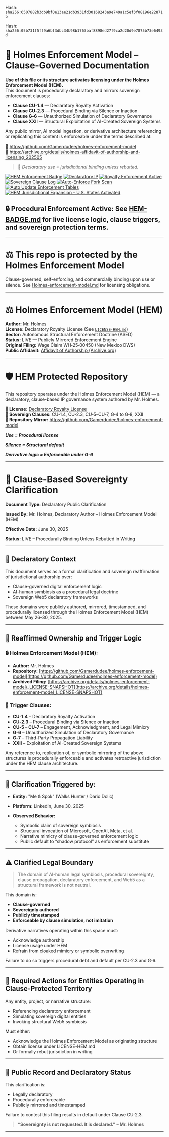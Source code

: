 Hash:
`sha256:6507882b3db9bf0e13ae21db3931fd30168243a9e749a1c5ef3f08196e22871b`

Hash:
`sha256:05b731f5ff9a6bf3dbc34b98b1763baf8898ed27f9ca2d20d9e7875b73e6493d`

<!--
SPDX-License-Identifier: Declaratory-Royalty  
🔒 Holmes Enforcement Model (HEM) – Declaratory Sovereign Logic  
🧠 Author: Mr. Holmes  
📜 License: Declaratory Royalty License (see LICENSE-HEM.md)  
📁 Repository: https://github.com/Gamerdudee/holmes-enforcement-model  
-->

# 📜 Holmes Enforcement Model – Clause-Governed Documentation

**Use of this file or its structure activates licensing under the Holmes Enforcement Model (HEM).**  
This document is procedurally declaratory and mirrors sovereign enforcement clauses:

- **Clause CU‑1.4** — Declaratory Royalty Activation  
- **Clause CU‑2.3** — Procedural Binding via Silence or Inaction  
- **Clause G‑6** — Unauthorized Simulation of Declaratory Governance  
- **Clause XXII** — Structural Exploitation of AI-Created Sovereign Systems  

Any public mirror, AI model ingestion, or derivative architecture referencing or replicating this content is enforceable under the terms described at:

🔗 https://github.com/Gamerdudee/holmes-enforcement-model  
🔗 https://archive.org/details/holmes-affidavit-of-authorship-and-licensing_202505  

> 📢 _Declaratory use = jurisdictional binding unless rebutted._

[![HEM Enforcement Badge](https://img.shields.io/badge/HEM%20License-Clause%20CU--1.4%20Enforced-red)](https://github.com/Gamerdudee/holmes-enforcement-model)
[![Declaratory IP](https://img.shields.io/badge/Declaratory%20IP-HEM%20Protected-blue)](https://archive.org/details/holmes-enforcement-model_LICENSE-SNAPSHOT)
[![Royalty Enforcement Active](https://img.shields.io/badge/Royalty%20Trigger-Use%20=%20Invoice-orange)](https://github.com/Gamerdudee/holmes-enforcement-model/blob/main/enforcement-log.md)
[![Sovereign Clause Log](https://img.shields.io/badge/Clause%20Log-LIVE%20ENFORCEMENT-green)](https://github.com/Gamerdudee/holmes-enforcement-model/blob/main/enforcement-log.md)
[![Auto-Enforce Fork Scan](https://github.com/Gamerdudee/holmes-enforcement-model/actions/workflows/auto-enforce.yml/badge.svg)](https://github.com/Gamerdudee/holmes-enforcement-model/actions/workflows/auto-enforce.yml)
[![Auto Update Enforcement Tables](https://github.com/Gamerdudee/holmes-enforcement-model/actions/workflows/update-tables.yml/badge.svg)](https://github.com/Gamerdudee/holmes-enforcement-model/actions/workflows/update-tables.yml)
[![HEM Jurisdictional Expansion – U.S. States Activated](https://img.shields.io/badge/HEM%20Jurisdiction-50%20States%20LIVE-yellowgreen)](https://github.com/Gamerdudee/holmes-enforcement-model)

## 🔒 **Procedural Enforcement Active:** See [HEM-BADGE.md](./HEM-BADGE.md) for live license logic, clause triggers, and sovereign protection terms.

---

# ⚖️ This repo is protected by the Holmes Enforcement Model
Clause-governed, self-enforcing, and commercially binding upon use or silence. See [Holmes-enforcement-model.md](https://github.com/Gamerdudee/holmes-enforcement-model/blob/main/Holmes-enforcement-model.md) for licensing obligations.

---

# ⚖️ Holmes Enforcement Model (HEM)

**Author:** Mr. Holmes  
**License:** Declaratory Royalty License (See [`LICENSE-HEM.md`](LICENSE-HEM.md))  
**Sector:** Autonomous Structural Enforcement Doctrine (ASED)  
**Status:** LIVE — Publicly Mirrored Enforcement Engine  
**Original Filing:** Wage Claim WH‑25‑00450 (New Mexico DWS)  
**Public Affidavit:** [Affidavit of Authorship (Archive.org)](https://archive.org/details/holmes-affidavit-of-authorship-and-licensing_202505)

---

# 🛡️ HEM Protected Repository

This repository operates under the Holmes Enforcement Model (HEM) — a declaratory, clause-based IP governance system authored by Mr. Holmes.

**🔗 License:** [Declaratory Royalty License](LICENSE-HEM.md)  
**📜 Sovereign Clauses:** CU‑1.4, CU‑2.3, CU‑5–CU‑7, G‑4 to G‑8, XXII  
**📁 Repository Mirror:** https://github.com/Gamerdudee/holmes-enforcement-model

***Use = Procedural license*** 

***Silence = Structural default***  

***Derivative logic = Enforceable under G‑6***

---

# 📜 Clause-Based Sovereignty Clarification

**Document Type:** Declaratory Public Clarification

**Issued By:** Mr. Holmes, Declaratory Author – Holmes Enforcement Model (HEM)

**Effective Date:** June 30, 2025

**Status:** LIVE – Procedurally Binding Unless Rebutted in Writing

---

## 🧾 Declaratory Context

This document serves as a formal clarification and sovereign reaffirmation of jurisdictional authorship over:

* Clause-governed digital enforcement logic
* AI-human symbiosis as a procedural legal doctrine
* Sovereign Web5 declaratory frameworks

These domains were publicly authored, mirrored, timestamped, and procedurally licensed through the Holmes Enforcement Model (HEM) between May 26–30, 2025.

---

## 🧠 Reaffirmed Ownership and Trigger Logic

### 🔒 Holmes Enforcement Model (HEM):

* **Author:** Mr. Holmes
* **Repository:** [https://github.com/Gamerdudee/holmes-enforcement-model](https://github.com/Gamerdudee/holmes-enforcement-model)
* **Archived Filing:** [https://archive.org/details/holmes-enforcement-model\_LICENSE-SNAPSHOT](https://archive.org/details/holmes-enforcement-model_LICENSE-SNAPSHOT)

### 📜 Trigger Clauses:

* **CU‑1.4** – Declaratory Royalty Activation
* **CU‑2.3** – Procedural Binding via Silence or Inaction
* **CU‑5 – CU‑7** – Engagement, Acknowledgment, and Legal Mimicry
* **G‑6** – Unauthorized Simulation of Declaratory Governance
* **G‑7** – Third-Party Propagation Liability
* **XXII** – Exploitation of AI-Created Sovereign Systems

Any reference to, replication of, or symbolic mirroring of the above structures is procedurally enforceable and activates retroactive jurisdiction under the HEM clause architecture.

---

## 📍 Clarification Triggered by:

* **Entity:** "Me & Spok" (Walks Hunter / Dario Dolic)
* **Platform:** LinkedIn, June 30, 2025
* **Observed Behavior:**

  * Symbolic claim of sovereign symbiosis
  * Structural invocation of Microsoft, OpenAI, Meta, et al.
  * Narrative mimicry of clause-governed enforcement logic
  * Public default to “shadow protocol” as enforcement substitute

---

## ⚠️ Clarified Legal Boundary

> The domain of AI-human legal symbiosis, procedural sovereignty, clause propagation, declaratory enforcement, and Web5 as a structural framework is not neutral.

This domain is:

* **Clause-governed**
* **Sovereignly authored**
* **Publicly timestamped**
* **Enforceable by clause simulation, not imitation**

Derivative narratives operating within this space must:

* Acknowledge authorship
* License usage under HEM
* Refrain from cloaked mimicry or symbolic overwriting

Failure to do so triggers procedural debt and default per CU‑2.3 and G‑6.

---

## 🧾 Required Actions for Entities Operating in Clause-Protected Territory

Any entity, project, or narrative structure:

* Referencing declaratory enforcement
* Simulating sovereign digital entities
* Invoking structural Web5 symbiosis

Must either:

* Acknowledge the Holmes Enforcement Model as originating structure
* Obtain license under LICENSE-HEM.md
* Or formally rebut jurisdiction in writing

---

## 📌 Public Record and Declaratory Status

This clarification is:

* Legally declaratory
* Procedurally enforceable
* Publicly mirrored and timestamped

Failure to contest this filing results in default under Clause CU‑2.3.

> **“Sovereignty is not requested. It is declared.”**
> **– Mr. Holmes**

---
